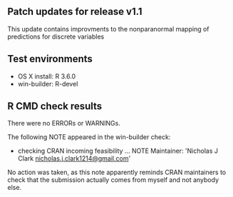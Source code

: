 ## Patch updates for release v1.1
This update contains improvments to the nonparanormal mapping of predictions for discrete variables

## Test environments
* OS X install: R 3.6.0
* win-builder: R-devel

## R CMD check results
There were no ERRORs or WARNINGs. 

The following NOTE appeared in the win-builder check:
* checking CRAN incoming feasibility ... NOTE
Maintainer: 'Nicholas J Clark <nicholas.j.clark1214@gmail.com>'

No action was taken, as this note apparently reminds CRAN maintainers to check that the submission actually comes from myself and not anybody else.
